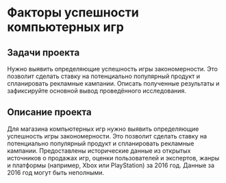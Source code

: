 # Факторы успешности компьютерных игр
## Задачи проекта
Нужно выявить определяющие успешность игры закономерности. Это позволит сделать ставку на потенциально популярный продукт и спланировать рекламные кампании.
Описать полученные результаты и зафиксируйте основной вывод проведённого исследования.

## Описание проекта
Для магазина компьютерных игр нужно выявить определяющие успешность игры закономерности. Это позволит сделать ставку на потенциально популярный продукт и спланировать рекламные кампании.
Предоставлены исторические данные из открытых источников о продажах игр, оценки пользователей и экспертов, жанры и платформы (например, Xbox или PlayStation) за 2016 год. Данные за 2016 год могут быть неполными.

